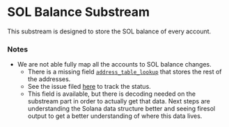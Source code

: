 # SOL Balance Substream

This substream is designed to store the SOL balance of every account.

### Notes  

- We are not able fully map all the accounts to SOL balance changes.
  - There is a missing field [`address_table_lookup`](https://github.com/streamingfast/firehose-solana/blob/develop/proto/sf/solana/type/v1/type.proto#L38) that stores the rest of the addresses.
  - See the issue filed [here](https://github.com/streamingfast/substreams/issues/144) to track the status.
  - This field is available, but there is decoding needed on the substream part in order to actually get that data. Next steps are understanding the Solana data structure better and seeing firesol output to get a better understanding of where this data lives.
